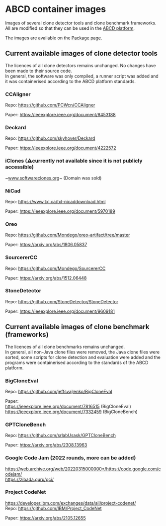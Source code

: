# ABCD container images
Images of several clone detector tools and clone benchmark frameworks. All are modified so that they can be used in the [ABCD platform](https://github.com/Glopix/abcd).
  
The images are available on the [Package page](https://github.com/users/Glopix/packages?repo_name=abcd-images).


## Current available images of clone detector tools
The licences of all clone detectors remains unchanged. No changes have been made to their source code.  
In general, the software was only compiled, a runner script was added and it was containerised according to the ABCD platform standards.

### CCAligner
Repo: https://github.com/PCWcn/CCAligner

Paper: https://ieeexplore.ieee.org/document/8453188

### Deckard
Repo: https://github.com/skyhover/Deckard

Paper: https://ieeexplore.ieee.org/document/4222572

### iClones (⚠currently not available since it is not publicly accessible)
~www.softwareclones.org~ (Domain was sold)

### NiCad 
Repo: https://www.txl.ca/txl-nicaddownload.html

Paper: https://ieeexplore.ieee.org/document/5970189

### Oreo 
Repo: https://github.com/Mondego/oreo-artifact/tree/master

Paper: https://arxiv.org/abs/1806.05837

### SourcererCC
Repo: https://github.com/Mondego/SourcererCC  

Paper: https://arxiv.org/abs/1512.06448

### StoneDetector
Repo: https://github.com/StoneDetector/StoneDetector  

Paper: https://ieeexplore.ieee.org/document/9609181

## Current available images of clone benchmark (frameworks)
The licences of all clone benchmarks remains unchanged.  
In general, all non-Java clone files were removed, the Java clone files were sorted, some scripts for clone detection and evaluation were added and the programs were containerised according to the standards of the ABCD platform.

### BigCloneEval
Repo: https://github.com/jeffsvajlenko/BigCloneEval

Paper:  
https://ieeexplore.ieee.org/document/7816515 (BigCloneEval)  
https://ieeexplore.ieee.org/document/7332459 (BigCloneBench)

### GPTCloneBench
Repo: https://github.com/srlabUsask/GPTCloneBench  

Paper: https://arxiv.org/abs/2308.13963

### Google Code Jam (2022 rounds, more can be added)
https://web.archive.org/web/20220315000000*/https://code.google.com/codejam/  
https://zibada.guru/gcj/

### Project CodeNet
https://developer.ibm.com/exchanges/data/all/project-codenet/  
Repo: https://github.com/IBM/Project_CodeNet

Paper: https://arxiv.org/abs/2105.12655
